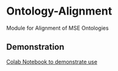 # Ontology-Alignment
Module for Alignment of MSE Ontologies

## Demonstration
[Colab Notebook to demonstrate use](https://colab.research.google.com/github/materialdigital/ontology-alignment/blob/main/pmdco_mapping_dev.ipynb)
